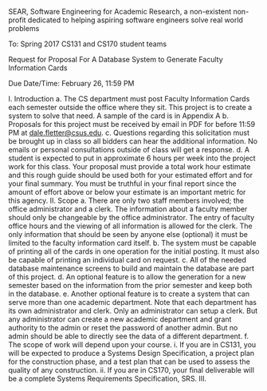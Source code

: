  
SEAR, Software Engineering for Academic Research, a non-existent non-profit dedicated to helping aspiring software engineers solve real world problems
 
To: Spring 2017 CS131 and CS170 student teams
 

Request for Proposal
For
A Database System to Generate Faculty Information Cards
 
Due Date/Time: February 26, 11:59 PM
 
I.             Introduction
a.    The CS department must post Faculty Information Cards each semester outside the office where they sit. This project is to create a system to solve that need. A sample of the card is in Appendix A
b.    Proposals for this project must be received by email in PDF for before 11:59 PM at dale.fletter@csus.edu.
c.    Questions regarding this solicitation must be brought up in class so all bidders can hear the additional information. No emails or personal consultations outside of class will get a response.
d.    A student is expected to put in approximate 6 hours per week into the project work for this class. Your proposal must provide a total work hour estimate and this rough guide should be used both for your estimated effort and for your final summary. You must be truthful in your final report since the amount of effort above or below your estimate is an important metric for this agency.
II.            Scope
a.    There are only two staff members involved; the office administrator and a clerk. The information about a faculty member should only be changeable by the office administrator. The entry of faculty office hours and the viewing of all information is allowed for the clerk. The only information that should be seen by anyone else (optional) it must be limited to the faculty information card itself.
b.    The system must be capable of printing all of the cards in one operation for the initial posting. It must also be capable of printing an individual card on request.
c.    All of the needed database maintenance screens to build and maintain the database are part of this project.
d.    An optional feature is to allow the generation for a new semester based on the information from the prior semester and keep both in the database.
e.    Another optional feature is to create a system that can serve more than one academic department. Note that each department has its own administrator and clerk. Only an administrator can setup a clerk. But any administrator can create a new academic department and grant authority to the admin or reset the password of another admin. But no admin should be able to directly see the data of a different department.
f.     The scope of work will depend upon your course.
                                          i.    If you are in CS131, you will be expected to produce a Systems Design Specification, a project plan for the construction phase, and a test plan that can be used to assess the quality of any construction.
                                        ii.    If you are in CS170, your final deliverable will be a complete Systems Requirements Specification, SRS.
III. 
